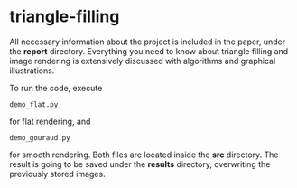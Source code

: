 # triangle-filling

All necessary information about the project is included in the paper, under the **report** directory. Everything you need to know about triangle filling and image rendering is extensively discussed with algorithms and graphical illustrations.

To run the code, execute
```
demo_flat.py
```
for flat rendering, and
```
demo_gouraud.py
```
for smooth rendering. Both files are located inside the **src** directory. The result is going to be saved under the **results** directory, overwriting the previously stored images.
